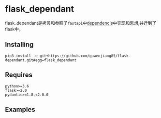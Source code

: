 flask_dependant
=====

flask_dependant是拷贝和参照了`fastapi`中[dependencis](https://fastapi.tiangolo.com/tutorial/dependencies/)中实现和思想,并迁到了flask中。

Installing
----------
`pip3 install -e git+https://github.com/guwenjiang85/flask-dependant.git#egg=flask_dependant`


Requires
---------
```
python>=3.6
flask>=2.0 
pydantic>=1.8,<2.0.0
```

Examples
---------


